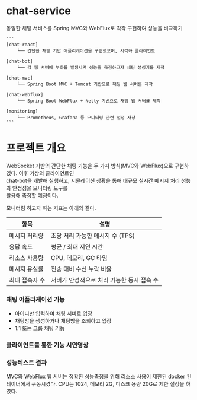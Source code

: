 # chat-service
동일한 채팅 서비스를 Spring MVC와 WebFlux로 각각 구현하여 성능을 비교하기  


<pre><code>```
[chat-react]
    └── 간단한 채팅 기반 애플리케이션을 구현했으며, 시각화 클라이언트

[chat-bot]
    └── 각 웹 서버에 부하를 발생시켜 성능을 측정하고자 채팅 생성기를 제작

[chat-mvc]
    └── Spring Boot MVC + Tomcat 기반으로 채팅 웹 서버를 제작

[chat-webflux]
    └── Spring Boot WebFlux + Netty 기반으로 채팅 웹 서버를 제작

[monitoring]
    └── Prometheus, Grafana 등 모니터링 관련 설정 저장
``` </code></pre>


# 프로젝트 개요
WebSocket 기반의 간단한 채팅 기능을 두 가지 방식(MVC와 WebFlux)으로 구현하였다. 이후 가상의 클라이언트인  
chat-bot을 개발해 실행하고, 시뮬레이션 상황을 통해 대규모 실시간 메시지 처리 성능과 안정성을 모니터링 도구를  
활용해 측정할 예정이다.  

모니터링 하고자 하는 지표는 아래와 같다.  

| 항목           | 설명                                      |
|----------------|-------------------------------------------|
| 메시지 처리량   | 초당 처리 가능한 메시지 수 (TPS)          |
| 응답 속도       | 평균 / 최대 지연 시간                    |
| 리소스 사용량   | CPU, 메모리, GC 타임                     |
| 메시지 유실률   | 전송 대비 수신 누락 비율                  |
| 최대 접속자 수  | 서버가 안정적으로 처리 가능한 동시 접속 수 |


### 채팅 어플리케이션 기능
* 아이디만 입력하여 채팅 서버로 입장
* 채팅방을 생성하거나 채팅방을 조회하고 입장
* 1:1 또는 그룹 채팅 기능


### 클라이언트를 통한 기능 시연영상



### 성능테스트 결과
MVC와 WebFlux 웹 서버는 정확한 성능측정을 위해 리소스 사용이 제한된 docker 컨테이너에서 구동시켰다.
CPU는 1024, 메모리 2G, 디스크 용량 20G로 제한 설정을 하였다.
